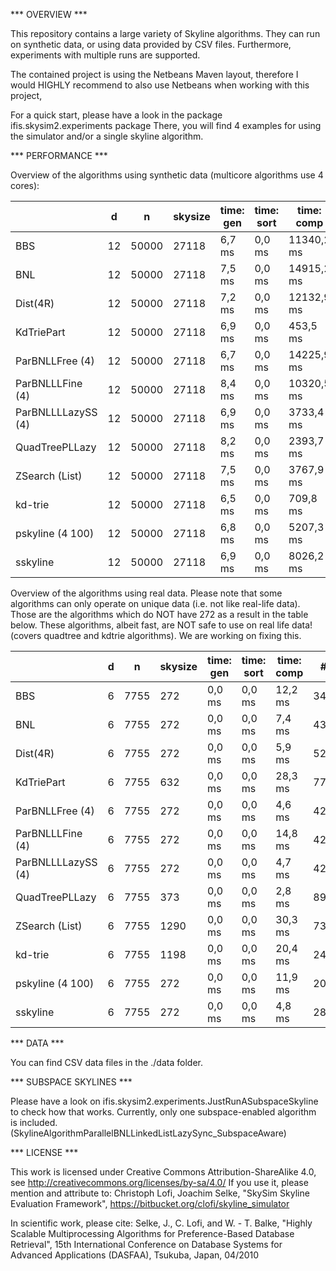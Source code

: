 *** OVERVIEW ***

This repository contains a large variety of Skyline algorithms. They can run on synthetic data, or using data provided by CSV files.
Furthermore, experiments with multiple runs are supported.

The contained project is using the Netbeans Maven layout, therefore I would HIGHLY recommend to also use Netbeans when working with this project,

For a quick start, please have a look in the package ifis.skysim2.experiments package
There, you will find 4 examples for using the simulator and/or a single skyline algorithm.

*** PERFORMANCE ***

Overview of the algorithms using synthetic data (multicore algorithms use 4 cores):

|                      |  d |         n |   skysize | time: gen | time: sort | time: comp |       #ops | time/#ops |
|----------------------|----|-----------|-----------|-----------|------------|------------|------------|-----------|
|                  BBS | 12 |     50000 |     27118 |    6,7 ms |     0,0 ms | 11340,2 ms |  371139431 |   30,5 ns |
|                  BNL | 12 |     50000 |     27118 |    7,5 ms |     0,0 ms | 14915,2 ms |  519097718 |   28,8 ns |
|             Dist(4R) | 12 |     50000 |     27118 |    7,2 ms |     0,0 ms | 12132,9 ms |  676498256 |   17,9 ns |
|           KdTriePart | 12 |     50000 |     27118 |    6,9 ms |     0,0 ms |   453,5 ms |      50000 | 9069,7 ns |
|      ParBNLLFree (4) | 12 |     50000 |     27118 |    6,7 ms |     0,0 ms | 14225,9 ms | 1081017690 |   13,2 ns |
|     ParBNLLLFine (4) | 12 |     50000 |     27118 |    8,4 ms |     0,0 ms | 10320,5 ms |  519164543 |   19,9 ns |
|   ParBNLLLLazySS (4) | 12 |     50000 |     27118 |    6,9 ms |     0,0 ms |  3733,4 ms |  563042008 |    6,6 ns |
|       QuadTreePLLazy | 12 |     50000 |     27118 |    8,2 ms |     0,0 ms |  2393,7 ms |   13237852 |  182,3 ns |
|       ZSearch (List) | 12 |     50000 |     27118 |    7,5 ms |     0,0 ms |  3767,9 ms |  109130502 |   34,5 ns |
|              kd-trie | 12 |     50000 |     27118 |    6,5 ms |     0,0 ms |   709,8 ms |   16294179 |   43,6 ns |
|     pskyline (4 100) | 12 |     50000 |     27118 |    6,8 ms |     0,0 ms |  5207,3 ms |  518895516 |   10,0 ns |
|             sskyline | 12 |     50000 |     27118 |    6,9 ms |     0,0 ms |  8026,2 ms |  396271208 |   20,3 ns |

Overview of the algorithms using real data.
Please note that some algorithms can only operate on unique data (i.e. not like real-life data). Those are the algorithms which do NOT have 272 as a result in the table below.
These algorithms, albeit fast, are NOT safe to use on real life data! (covers quadtree and kdtrie algorithms). We are working on fixing this.

|                      |  d |         n |   skysize | time: gen | time: sort | time: comp |       #ops | time/#ops |
|----------------------|----|-----------|-----------|-----------|------------|------------|------------|-----------|
|                  BBS |  6 |      7755 |       272 |    0,0 ms |     0,0 ms |    12,2 ms |     346783 |   35,3 ns |
|                  BNL |  6 |      7755 |       272 |    0,0 ms |     0,0 ms |     7,4 ms |     432895 |   17,0 ns |
|             Dist(4R) |  6 |      7755 |       272 |    0,0 ms |     0,0 ms |     5,9 ms |      52402 |  112,8 ns |
|           KdTriePart |  6 |      7755 |       632 |    0,0 ms |     0,0 ms |    28,3 ms |       7755 | 3646,2 ns |
|      ParBNLLFree (4) |  6 |      7755 |       272 |    0,0 ms |     0,0 ms |     4,6 ms |     428945 |   10,8 ns |
|     ParBNLLLFine (4) |  6 |      7755 |       272 |    0,0 ms |     0,0 ms |    14,8 ms |     427516 |   34,5 ns |
|   ParBNLLLLazySS (4) |  6 |      7755 |       272 |    0,0 ms |     0,0 ms |     4,7 ms |     427934 |   11,1 ns |
|       QuadTreePLLazy |  6 |      7755 |       373 |    0,0 ms |     0,0 ms |     2,8 ms |      89531 |   31,8 ns |
|       ZSearch (List) |  6 |      7755 |      1290 |    0,0 ms |     0,0 ms |    30,3 ms |     734303 |   41,2 ns |
|              kd-trie |  6 |      7755 |      1198 |    0,0 ms |     0,0 ms |    20,4 ms |     241346 |   84,6 ns |
|     pskyline (4 100) |  6 |      7755 |       272 |    0,0 ms |     0,0 ms |    11,9 ms |     209271 |   56,7 ns |
|             sskyline |  6 |      7755 |       272 |    0,0 ms |     0,0 ms |     4,8 ms |     285382 |   16,7 ns |

*** DATA ***

You can find CSV data files in the ./data folder.

*** SUBSPACE SKYLINES ***

Please have a look on ifis.skysim2.experiments.JustRunASubspaceSkyline to check how that works. Currently, only one subspace-enabled algorithm is included.
(SkylineAlgorithmParallelBNLLinkedListLazySync_SubspaceAware)


*** LICENSE ***

This work is licensed under Creative Commons Attribution-ShareAlike 4.0, see http://creativecommons.org/licenses/by-sa/4.0/
If you use it, please mention and attribute to: 
Christoph Lofi, Joachim Selke, "SkySim Skyline Evaluation Framework", https://bitbucket.org/clofi/skyline_simulator

In scientific work, please cite:
Selke, J., C. Lofi, and W. - T. Balke, "Highly Scalable Multiprocessing Algorithms for Preference-Based Database Retrieval", 15th International Conference on Database Systems for Advanced Applications (DASFAA), Tsukuba, Japan, 04/2010




